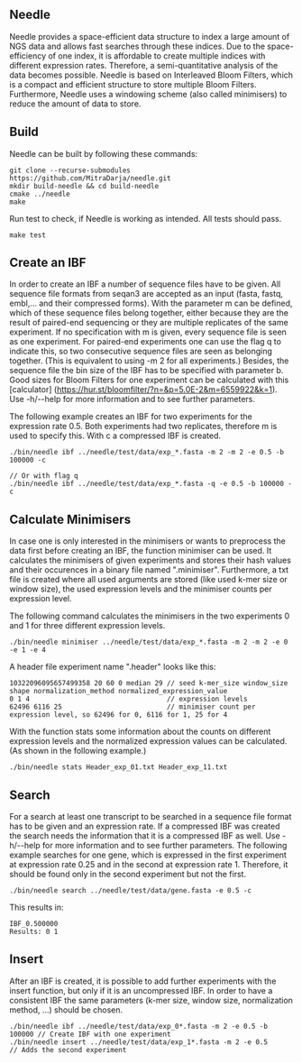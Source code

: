 ## Needle
Needle provides a space-efficient data structure to index a large amount of NGS data and allows fast searches through these indices.
Due to the space-efficiency of one index, it is affordable to create multiple indices with different expression rates. Therefore, a semi-quantitative analysis of the data becomes possible. Needle is based on Interleaved Bloom Filters, which is a compact and efficient structure to store multiple Bloom Filters. Furthermore, Needle uses a windowing scheme (also called minimisers) to reduce the amount of data to store.  

## Build

Needle can be built by following these commands:

```
git clone --recurse-submodules https://github.com/MitraDarja/needle.git
mkdir build-needle && cd build-needle
cmake ../needle
make
```

Run test to check, if Needle is working as intended. All tests should pass.

```
make test
```

## Create an IBF
In order to create an IBF a number of sequence files have to be given. All sequence file formats from seqan3 are accepted as an input (fasta, fastq, embl,... and their compressed forms). With the parameter m can be defined, which of these sequence files belong together, either because they are the result of paired-end sequencing or they are multiple replicates of the same experiment. If no specification with m is given, every sequence file is seen as one experiment. For paired-end experiments one can use the flag q to indicate this, so two consecutive sequence files are seen as belonging together. (This is equivalent to using -m 2 for all experiments.)
Besides, the sequence file the bin size of the IBF has to be specified with parameter b. Good sizes for Bloom Filters for one experiment can be calculated with this [calculator] (https://hur.st/bloomfilter/?n=&p=5.0E-2&m=6559922&k=1).
Use -h/--help for more information and to see further parameters.

The following example creates an IBF for two experiments for the expression rate 0.5. Both experiments had two replicates, therefore m is used to specify this. With c a compressed IBF is created.

```
./bin/needle ibf ../needle/test/data/exp_*.fasta -m 2 -m 2 -e 0.5 -b 100000 -c

// Or with flag q
./bin/needle ibf ../needle/test/data/exp_*.fasta -q -e 0.5 -b 100000 -c
```

## Calculate Minimisers
In case one is only interested in the minimisers or wants to preprocess the data first before creating an IBF, the function minimiser can be used. It calculates the minimisers of given experiments and stores their hash values and their occurences in a binary file named ".minimiser". Furthermore, a txt file is created where all used arguments are stored (like used k-mer size or window size), the used expression levels and the minimiser counts per expression level.

The following command calculates the minimisers in the two experiments 0 and 1 for three different expression levels.
```
./bin/needle minimiser ../needle/test/data/exp_*.fasta -m 2 -m 2 -e 0 -e 1 -e 4
```

A header file experiment name ".header" looks like this:
```
10322096095657499358 20 60 0 median 29 // seed k-mer_size window_size shape normalization_method normalized_expression_value
0 1 4                                  // expression levels
62496 6116 25                          // minimiser count per expression level, so 62496 for 0, 6116 for 1, 25 for 4
```

With the function stats some information about the counts on different expression levels and the normalized expression values can be calculated. (As shown in the following example.)

```
./bin/needle stats Header_exp_01.txt Header_exp_11.txt

```

## Search
For a search at least one transcript to be searched in a sequence file format has to be given and an expression rate. If a compressed IBF was created the search needs the information that it is a compressed IBF as well.
Use -h/--help for more information and to see further parameters.
The following example searches for one gene, which is expressed in the first experiment at expression rate 0.25 and in the second at expression rate 1. Therefore, it should be found only in the second experiment but not the first.

```
./bin/needle search ../needle/test/data/gene.fasta -e 0.5 -c
```
This results in:
```
IBF_0.500000
Results: 0 1
```

## Insert
After an IBF is created, it is possible to add further experiments with the insert function, but only if it is an uncompressed IBF. In order to have a consistent IBF the same parameters (k-mer size, window size, normalization method, ...) should be chosen.

```
./bin/needle ibf ../needle/test/data/exp_0*.fasta -m 2 -e 0.5 -b 100000 // Create IBF with one experiment
./bin/needle insert ../needle/test/data/exp_1*.fasta -m 2 -e 0.5        // Adds the second experiment
```
